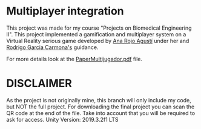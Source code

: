 # Multiplayer integration

This project was made for my course "Projects on Biomedical Engineering II". This project implemented a gamification and multiplayer system on a Virtual Reality serious game developed by [Ana Rojo Agustí](https://www.linkedin.com/in/ana-rojo-agusti/) under her and [Rodrigo Garcia Carmona's](https://www.linkedin.com/in/rgarciacarmona/) guidance.

For more details look at the [PaperMultijugador.pdf](./PaperMultijugador.pdf) file.

# DISCLAIMER
As the project is not originally mine, this branch will only include my code, but NOT the full project. For downloading the final project you can scan the QR code at the end of the file. Take into account that you will be required to ask for access. Unity Version: 2019.3.2f1 LTS
